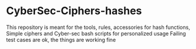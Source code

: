 # CyberSec-Ciphers-hashes
This repository is meant for the tools, rules, accessories for hash functions, Simple ciphers and Cyber-sec bash scripts for personalized usage
Failing test cases are ok, the things are working fine
